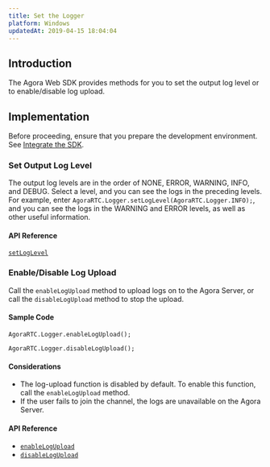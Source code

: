 ```yaml
---
title: Set the Logger
platform: Windows
updatedAt: 2019-04-15 18:04:04
---
```

## Introduction
The Agora Web SDK provides methods for you to set the output log level or to enable/disable log upload.

## Implementation
Before proceeding, ensure that you prepare the development environment. See [Integrate the SDK](./web_prepare).

### Set Output Log Level
The output log levels are in the order of NONE, ERROR, WARNING, INFO, and DEBUG. Select a level, and you can see the logs in the preceding levels. For example, enter `AgoraRTC.Logger.setLogLevel(AgoraRTC.Logger.INFO);`, and you can see the logs in the WARNING and ERROR levels, as well as other useful information.

#### API Reference

[`setLogLevel`](./API%20Reference/web/modules/agorartc.logger.html#setloglevel)

### Enable/Disable Log Upload
Call the `enableLogUpload` method to upload logs on to the Agora Server, or call the `disableLogUpload` method to stop the upload.

#### Sample Code
`AgoraRTC.Logger.enableLogUpload();`

`AgoraRTC.Logger.disableLogUpload();`

#### Considerations
- The log-upload function is disabled by default. To enable this function, call the `enableLogUpload` method.
- If the user fails to join the channel, the logs are unavailable on the Agora Server.

#### API Reference

- [`enableLogUpload`](./API%20Reference/web/modules/agorartc.logger.html#enablelogupload)
- [`disableLogUpload`](./API%20Reference/web/modules/agorartc.logger.html#disablelogupload)
